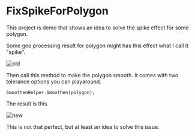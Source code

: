 # FixSpikeForPolygon

This project is demo that shows an idea to solve the spike effect for some polygon.

Some geo processing result for polygon might has this effect what I call it "spike".

![old](#)

Then call this method to make the polygon smooth. It comes with two tolerance options you can playaround.

```
SmoothenHelper.Smoothen(polygon);
```

The result is this.

![new](#)

This is not that perfect, but at least an idea to solve this issue.